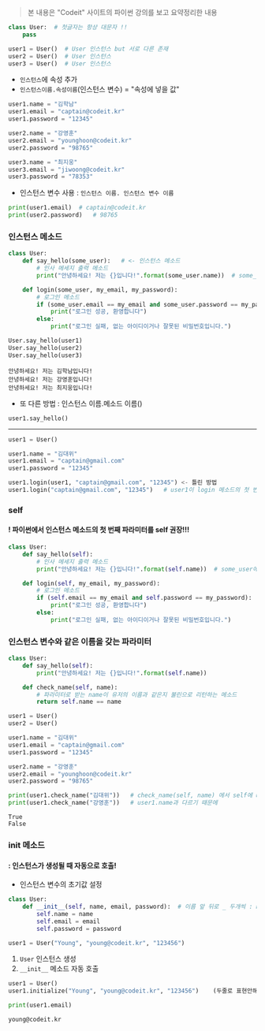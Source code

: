 > 본 내용은 "Codeit" 사이트의 파이썬 강의를 보고 요약정리한 내용
```python
class User:  # 첫글자는 항상 대문자 !!
    pass

user1 = User()  # User 인스턴스 but 서로 다른 존재
user2 = User()  # User 인스턴스
user3 = User()  # User 인스턴스
```

* `인스턴스`에 속성 추가
* `인스턴스이름.속성이름`(인스턴스 변수) = "속성에 넣을 값"
```python
user1.name = "김학남"
user1.email = "captain@codeit.kr"
user1.password = "12345"

user2.name = "강영훈"  
user2.email = "younghoon@codeit.kr"
user2.password = "98765"

user3.name = "최지웅"  
user3.email = "jiwoong@codeit.kr"
user3.password = "78353"
```

* 인스턴스 변수 사용 : `인스턴스 이름. 인스턴스 변수 이름`
```python
print(user1.email)  # captain@codeit.kr
print(user2.password)   # 98765
```


### 인스턴스 메소드
```python
class User:
    def say_hello(some_user):   # <- 인스턴스 메소드
        # 인사 메세지 출력 메소드
        print("안녕하세요! 저는 {}입니다!".format(some_user.name))  # some_user에 user1, user2, user3를 넣음

    def login(some_user, my_email, my_password):
        # 로그인 메소드
        if (some_user.email == my_email and some_user.password == my_password):
            print("로그인 성공, 환영합니다")
        else:
            print("로그인 실패, 없는 아이디이거나 잘못된 비밀번호입니다.")

User.say_hello(user1)
User.say_hello(user2)
User.say_hello(user3)
```
```
안녕하세요! 저는 김학남입니다!
안녕하세요! 저는 강영훈입니다!
안녕하세요! 저는 최지웅입니다!
```

* 또 다른 방법 : 인스턴스 이름.메소드 이름()
```
user1.say_hello()
```
- - -

```python
user1 = User()

user1.name = "김대위"
user1.email = "captain@gmail.com"
user1.password = "12345"

user1.login(user1, "captain@gmail.com", "12345") <- 틀린 방법
user1.login("captain@gmail.com", "12345")   # user1이 login 메소드의 첫 번째 파라미터로 자동 전달!
```


### self
#### ! 파이썬에서 인스턴스 메소드의 첫 번째 파라미터를 self 권장!!!
```python
class User:
    def say_hello(self):   
        # 인사 메세지 출력 메소드
        print("안녕하세요! 저는 {}입니다!".format(self.name))  # some_user에 user1, user2, user3를 넣음

    def login(self, my_email, my_password):
        # 로그인 메소드
        if (self.email == my_email and self.password == my_password):
            print("로그인 성공, 환영합니다")
        else:
            print("로그인 실패, 없는 아이디이거나 잘못된 비밀번호입니다.")
```


### 인스턴스 변수와 같은 이름을 갖는 파라미터
```python
class User:
    def say_hello(self):
        print("안녕하세요! 저는 {}입니다!".format(self.name))

    def check_name(self, name):
        # 파라미터로 받는 name이 유저의 이름과 같은지 불린으로 리턴하는 메소드
        return self.name == name

user1 = User()
user2 = User()

user1.name = "김대위"
user1.email = "captain@gmail.com"
user1.password = "12345"

user2.name = "강영훈"  
user2.email = "younghoon@codeit.kr"
user2.password = "98765"

print(user1.check_name("김대위"))   # check_name(self, name) 에서 self에 user1, name에 "김대위"가 자동으로 들어감
print(user1.check_name("강영훈"))   # user1.name과 다르기 때문에
```
```
True
False
```


### __init__ 메소드 
#### : 인스턴스가 생성될 때 자동으로 호출!
* 인스턴스 변수의 초기값 설정
```python
class User:
    def __init__(self, name, email, password):  # 이름 앞 뒤로 _ 두개씩 : magic method(특수)
        self.name = name
        self.email = email
        self.password = password

user1 = User("Young", "young@codeit.kr", "123456")
```
1. `User` 인스턴스 생성
2. `__init__` 메소드 자동 호출
```python
user1 = User()
user1.initialize("Young", "young@codeit.kr", "123456")    (두줄로 표현안해도 됨)

print(user1.email)  
```
```
young@codeit.kr
```
